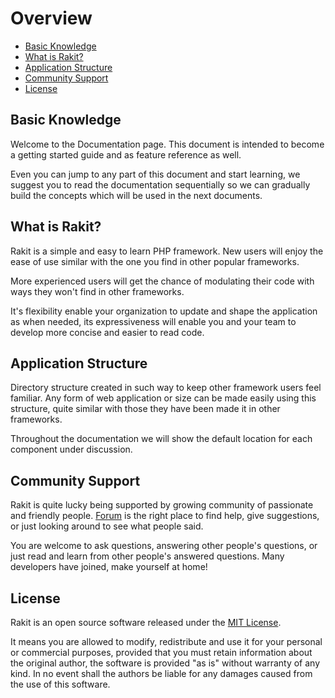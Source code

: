 # Overview

<!-- MarkdownTOC autolink="true" autoanchor="true" levels="2,3" bracket="round" lowercase="only_ascii" -->

- [Basic Knowledge](#basic-knowledge)
- [What is Rakit?](#what-is-rakit)
- [Application Structure](#application-structure)
- [Community Support](#community-support)
- [License](#license)

<!-- /MarkdownTOC -->


<a id="basic-knowledge"></a>
## Basic Knowledge

Welcome to the Documentation page.
This document is intended to become a getting started guide and as feature reference as well.

Even you can jump to any part of this document and start learning, we suggest you to read the documentation sequentially so we can gradually build the concepts which will be used in the next documents.


<a id="what-is-rakit"></a>
## What is Rakit?

Rakit is a simple and easy to learn PHP framework.
New users will enjoy the ease of use similar with the one you find in other popular frameworks.

More experienced users will get the chance of modulating their code with ways they won't find in other frameworks.

It's flexibility enable your organization to update and shape the application as when needed, its expressiveness will enable you and your team to develop more concise and easier to read code.

<a id="application-structure"></a>
## Application Structure

Directory structure created in such way to keep other framework users feel familiar.
Any form of web application or size can be made easily using this structure,
quite similar with those they have been made it in other frameworks.

Throughout the documentation we will show the default location for each component under discussion.


<a id="community-support"></a>
## Community Support

Rakit is quite lucky being supported by growing community of passionate and friendly people.
[Forum](https://rakit.esyede.my.id/forum) is the right place to find help,
give suggestions, or just looking around to see what people said.

You are welcome to ask questions, answering other people's questions, or just read and learn from other people's answered questions.
Many developers have joined, make yourself at home!


<a id="license"></a>
## License

Rakit is an open source software released under the
[MIT License](http://www.opensource.org/licenses/mit-license.php).


It means you are allowed to modify, redistribute and use it for your personal or commercial purposes, provided that you must retain information about the original author,
the software is provided "as is" without warranty of any kind. In no event shall the authors be liable for any damages caused from the use of this software.
